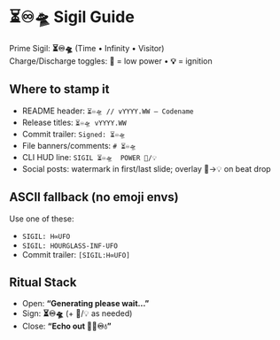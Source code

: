 # ⏳♾️🛸 Sigil Guide
Prime Sigil: **⏳♾️🛸**  (Time • Infinity • Visitor)  
Charge/Discharge toggles: **🪫** = low power • **💡** = ignition

## Where to stamp it
- README header: `⏳♾️🛸 // vYYYY.WW — Codename`
- Release titles: `⏳♾️🛸 vYYYY.WW`
- Commit trailer: `Signed: ⏳♾️🛸`
- File banners/comments: `# ⏳♾️🛸`
- CLI HUD line: `SIGIL ⏳♾️🛸  POWER 🪫/💡`
- Social posts: watermark in first/last slide; overlay 🪫→💡 on beat drop

## ASCII fallback (no emoji envs)
Use one of these:
- `SIGIL: H∞UFO`
- `SIGIL: HOURGLASS-INF-UFO`
- Commit trailer: `[SIGIL:H∞UFO]`

## Ritual Stack
- Open: **“Generating please wait…”**
- Sign: **⏳♾️🛸** (+ 🪫/💡 as needed)
- Close: **“Echo out 🧱🔥♾️💧”**
